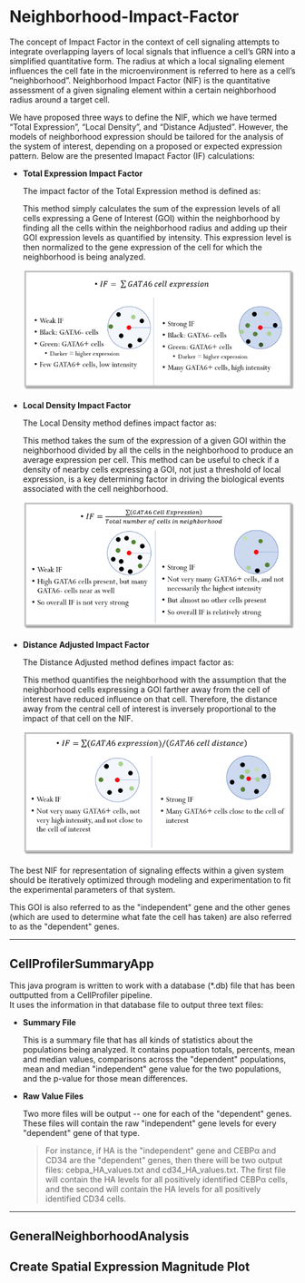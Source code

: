 # Neighborhood-Impact-Factor

The concept of Impact Factor in the context of cell signaling attempts to integrate overlapping layers of local signals that influence a cell’s GRN into a simplified quantitative form. The radius at which a local signaling element influences the cell fate in the microenvironment is referred to here as a cell’s “neighborhood”. Neighborhood Impact Factor (NIF) is the quantitative assessment of a given signaling element within a certain neighborhood radius around a target cell.

We have proposed three ways to define the NIF, which we have termed “Total Expression”, “Local Density”, and “Distance Adjusted”. However, the models of neighborhood expression should be tailored for the analysis of the system of interest, depending on a proposed or expected expression pattern.  Below are the presented Imapact Factor (IF) calculations:

- **Total Expression Impact Factor**

  The impact factor of the Total Expression method is defined as:

  This method simply calculates the sum of the expression levels of all cells expressing a Gene of Interest (GOI) within the neighborhood by finding all the cells within the neighborhood radius and adding up their GOI expression levels as quantified by intensity. This expression level is then normalized to the gene expression of the cell for which the neighborhood is being analyzed.
  
  ![total expression NIF](images/m1-total-exp.png)

- **Local Density Impact Factor**

  The Local Density method defines impact factor as:

  This method takes the sum of the expression of a given GOI within the neighborhood divided by all the cells in the neighborhood to produce an average expression per cell. This method can be useful to check if a density of nearby cells expressing a GOI, not just a threshold of local expression, is a key determining factor in driving the biological events associated with the cell neighborhood.
  
  ![local density NIF](images/m2-local-density.png)

- **Distance Adjusted Impact Factor**

  The Distance Adjusted method defines impact factor as:

  This method quantifies the neighborhood with the assumption that the neighborhood cells expressing a GOI farther away from the cell of interest have reduced influence on that cell. Therefore, the distance away from the central cell of interest is inversely proportional to the impact of that cell on the NIF.

  ![distance adjusted NIF](images/m4-distance-adj.png)

The best NIF for representation of signaling effects within a given system should be iteratively optimized through modeling and experimentation to fit the experimental parameters of that system.

This GOI is also referred to as the "independent" gene and the other genes (which are used to determine what fate the cell has taken) are also referred to as the "dependent" genes.

---

## CellProfilerSummaryApp

This java program is written to work with a database (\*.db) file that has been outtputted from a CellProfiler pipeline.  
It uses the information in that database file to output three text files:

- **Summary File**
  
  This is a summary file that has all kinds of statistics about the populations being analyzed.  It contains popuation totals, percents, mean and median values, comparisons across the "dependent" populations, mean and median "independent" gene value for the two populations, and the p-value for those mean differences.
  
- **Raw Value Files**
 
  Two more files will be output -- one for each of the "dependent" genes.  These files will contain the raw "independent" gene levels for every "dependent" gene of that type.  
  > For instance, if HA is the "independent" gene and CEBP&alpha; and CD34 are the "dependent" genes, then there will be two output files: cebpa_HA_values.txt and cd34_HA_values.txt.  The first file will contain the HA levels for all positively identified CEBP&alpha; cells, and the second will contain the HA levels for all positively identified CD34 cells.
  
---

## GeneralNeighborhoodAnalysis

## Create Spatial Expression Magnitude Plot
